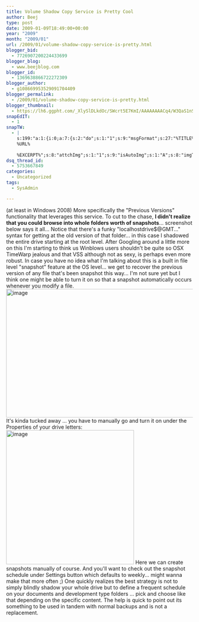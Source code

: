 ```yaml
---
title: Volume Shadow Copy Service is Pretty Cool
author: Beej
type: post
date: 2009-01-09T18:49:00+00:00
year: "2009"
month: "2009/01"
url: /2009/01/volume-shadow-copy-service-is-pretty.html
blogger_bid:
  - 7726907200224433699
blogger_blog:
  - www.beejblog.com
blogger_id:
  - 1369638866722272309
blogger_author:
  - g108669953529091704409
blogger_permalink:
  - /2009/01/volume-shadow-copy-service-is-pretty.html
blogger_thumbnail:
  - https://lh6.ggpht.com/_XlySlDLkdOc/SWcrt5E7KmI/AAAAAAAACq4/W3QaS1nSj8w/image_thumb%5B4%5D.png?imgmax=800
snapEdIT:
  - 1
snapTW:
  - |
    s:199:"a:1:{i:0;a:7:{s:2:"do";s:1:"1";s:9:"msgFormat";s:27:"%TITLE%
    %URL%
    
    %EXCERPT%";s:8:"attchImg";s:1:"1";s:9:"isAutoImg";s:1:"A";s:8:"imgToUse";s:0:"";s:9:"isAutoURL";s:1:"A";s:8:"urlToUse";s:0:"";}}";
dsq_thread_id:
  - 5753667849
categories:
  - Uncategorized
tags:
  - SysAdmin

---
```

(at least in Windows 2008) More specifically the "Previous Versions" functionality that leverages this service. To cut to the chase, **I didn't realize that you could browse into whole folders worth of snapshots**... screenshot below says it all... Notice that there's a funky "localhostdrive$@GMT..." syntax for getting at the old version of that folder... in this case I shadowed the entire drive starting at the root level. After Googling around a little more on this I'm starting to think us Winblows users shouldn't be quite so OSX TimeWarp jealous and that VSS although not as sexy, is perhaps even more robust. In case you have no idea what I'm talking about this is a built in file level "snapshot" feature at the OS level... we get to recover the previous version of any file that's been snapshot this way... I'm not sure yet but I think one might be able to turn it on so that a snapshot automatically occurs whenever you modify a file. [<img style="border-top-width: 0px; border-left-width: 0px; border-bottom-width: 0px; border-right-width: 0px" height="347" alt="image" src="https://lh6.ggpht.com/_XlySlDLkdOc/SWcrt5E7KmI/AAAAAAAACq4/W3QaS1nSj8w/image_thumb%5B4%5D.png?imgmax=800" width="508" border="0" />][1] It's kinda tucked away ... you have to manually go and turn it on under the Properties of your drive letters: [<img style="border-top-width: 0px; border-left-width: 0px; border-bottom-width: 0px; border-right-width: 0px" height="362" alt="image" src="https://lh6.ggpht.com/_XlySlDLkdOc/SWcrvEHCkDI/AAAAAAAACrA/gZOwwHWyOpA/image_thumb%5B2%5D.png?imgmax=800" width="345" border="0" />][2] Here we can create snapshots manually of course. And you'll want to check out the snapshot schedule under Settings button which defaults to weekly... might wanna make that more often ;) One quickly realizes the best strategy is not to simply blindly shadow your whole drive but to define a frequent schedule on your documents and development type folders ... pick and choose like that depending on the specific content. The help is quick to point out its something to be used in tandem with normal backups and is not a replacement.

 [1]: https://lh4.ggpht.com/_XlySlDLkdOc/SWcrtD50j2I/AAAAAAAACq0/AicWwxyVbZA/s1600-h/image%5B10%5D.png
 [2]: https://lh6.ggpht.com/_XlySlDLkdOc/SWcrug3QWLI/AAAAAAAACq8/XKNsB8m6hWE/s1600-h/image%5B6%5D.png